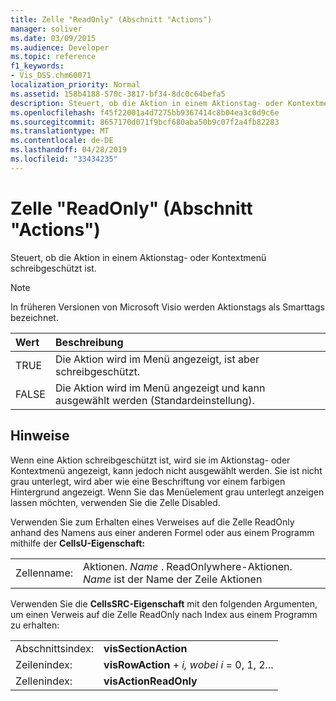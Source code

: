 ```yaml
---
title: Zelle "ReadOnly" (Abschnitt "Actions")
manager: soliver
ms.date: 03/09/2015
ms.audience: Developer
ms.topic: reference
f1_keywords:
- Vis_DSS.chm60071
localization_priority: Normal
ms.assetid: 158b4188-570c-3817-bf34-8dc0c64befa5
description: Steuert, ob die Aktion in einem Aktionstag- oder Kontextmenü schreibgeschützt ist.
ms.openlocfilehash: f45f22001a4d7275bb9367414c8b04ea3c0d9c6e
ms.sourcegitcommit: 8657170d071f9bcf680aba50b9c07f2a4fb82283
ms.translationtype: MT
ms.contentlocale: de-DE
ms.lasthandoff: 04/28/2019
ms.locfileid: "33434235"
---
```

# <a name="readonly-cell-actions-section"></a>Zelle "ReadOnly" (Abschnitt "Actions")

Steuert, ob die Aktion in einem Aktionstag- oder Kontextmenü schreibgeschützt ist. 
  
> [!NOTE]
> In früheren Versionen von Microsoft Visio werden Aktionstags als Smarttags bezeichnet. 
  
|**Wert**|**Beschreibung**|
|:-----|:-----|
|TRUE  <br/> |Die Aktion wird im Menü angezeigt, ist aber schreibgeschützt.  <br/> |
|FALSE  <br/> |Die Aktion wird im Menü angezeigt und kann ausgewählt werden (Standardeinstellung).  <br/> |
   
## <a name="remarks"></a>Hinweise

Wenn eine Aktion schreibgeschützt ist, wird sie im Aktionstag- oder Kontextmenü angezeigt, kann jedoch nicht ausgewählt werden. Sie ist nicht grau unterlegt, wird aber wie eine Beschriftung vor einem farbigen Hintergrund angezeigt. Wenn Sie das Menüelement grau unterlegt anzeigen lassen möchten, verwenden Sie die Zelle Disabled. 
  
Verwenden Sie zum Erhalten eines Verweises auf die Zelle ReadOnly anhand des Namens aus einer anderen Formel oder aus einem Programm mithilfe der **CellsU-Eigenschaft:** 
  
|||
|:-----|:-----|
|Zellenname:  <br/> |Aktionen. *Name*  . ReadOnlywhere-Aktionen.  *Name*  ist der Name der Zeile Aktionen  <br/> |
   
Verwenden Sie die **CellsSRC-Eigenschaft** mit den folgenden Argumenten, um einen Verweis auf die Zelle ReadOnly nach Index aus einem Programm zu erhalten: 
  
|||
|:-----|:-----|
|Abschnittsindex:  <br/> |**visSectionAction** <br/> |
|Zeilenindex:  <br/> |**visRowAction**  +   *i,* *wobei i* = 0, 1, 2...  <br/> |
|Zellenindex:  <br/> |**visActionReadOnly** <br/> |
   

